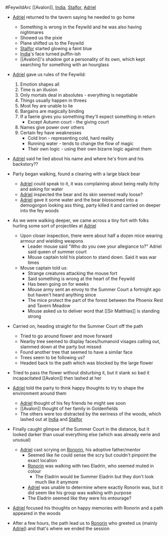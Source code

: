 #FeywildArc
[[Avalon]], [India](PCs/Current/India.md), [Stalfor](PCs/Current/Stalfor.md), [Adriel](PCs/Current/Adriel.md)

- [Adriel](PCs/Current/Adriel.md) returned to the tavern saying he needed to go home
	- Something is wrong in the Feywild and he was also having nightmares
	- Showed us the pixie
	- Plane shifted us to the Feywild
	- [Stalfor](PCs/Current/Stalfor.md) started glowing a faint blue
	- [India](PCs/Current/India.md)'s face turned puffin-ish
	- [[Avalon]]'s shadow got a personality of its own, which kept searching for something with an hourglass

- [Adriel](PCs/Current/Adriel.md) gave us rules of the Feywild:
	1. Emotion shapes all
	2. Time is an illusion
	3. Only mortals deal in absolutes - everything is negotiable
	4. Things usually happen in threes
	5. Most fey are unable to lie
	6. Bargains are magically binding
	7. If a faerie gives you something they'll expect something in return 
		- Except Autumn court - the giving court
	8. Names give power over others
	9. Certain fey have weaknesses
		- Cold Iron - representing cold, hard reality
		- Running water - tends to change the flow of magic
		- Their own logic - using their own bizarre logic against them

- [Adriel](PCs/Current/Adriel.md) said he lied about his name and where he's from and his backstory??

- Party began walking, found a clearing with a large black bear
	- [Adriel](PCs/Current/Adriel.md) could speak to it, it was complaining about being really itchy and asking for water
	- [Adriel](PCs/Current/Adriel.md) inspected the bear and its skin seemed really loose?
	- [Adriel](PCs/Current/Adriel.md) gave it some water and the bear blossomed into a demogorgon looking ass thing, party killed it and carried on deeper into the fey woods

- As we were walking deeper, we came across a tiny fort with folks hurling some sort of projectiles at [Adriel](PCs/Current/Adriel.md)
	- Upon closer inspection, there were about half a dozen mice wearing armour and wielding weapons
		- Leader mouse said "Who do you owe your allegiance to?" Adriel said queen of summer court
		- Mouse captain told his platoon to stand down. Said it was war times
	- Mouse captain told us:
		- Strange creatures attacking the mouse fort
		- Said something is wrong at the heart of the Feywild
		- Has been going on for weeks
		- Mouse army sent an envoy to the Summer Court a fortnight ago but haven't heard anything since
		- The mice protect the part of the forest between the Phoenix Rest and Tavern Meadow
		- Mouse asked us to deliver word that [[Sir Matthias]] is standing strong 

- Carried on, heading straight for the Summer Court off the path
	- Tried to go around flower and move forward
	- Nearby tree seemed to display faces/humanoid visages calling out, slammed down at the party but missed
	- Found another tree that seemed to have a similar face
	- Trees seem to be following us?
	- Headed back to the path which was blocked by the large flower

- Tried to pass the flower without disturbing it, but it stank so bad it incapacitated [[Avalon]] then lashed at her

- [Adriel](PCs/Current/Adriel.md) told the party to think happy thoughts to try to shape the environment around them
	- [Adriel](PCs/Current/Adriel.md) thought of his fey friends he might see soon
	- [[Avalon]] thought of her family in Goldenfields
	- The others were too distracted by the eeriness of the woods, which lashed out at [India](PCs/Current/India.md) and [Stalfor](PCs/Current/Stalfor.md)

- Finally caught glimpse of the Summer Court in the distance, but it looked darker than usual everything else (which was already eerie and unusual)
	- [Adriel](PCs/Current/Adriel.md) cast scrying on [Ronorin](NPCs/Living/Ronorin.md), his adoptive father/mentor
		- Seemed like he could sense the scry but couldn't pinpoint the exact location
		- [Ronorin](NPCs/Living/Ronorin.md) was walking with two Eladrin, who seemed muted in colour
			- The Eladrin would be Summer Eladrin but they don't look much like it anymore
		- [Adriel](PCs/Current/Adriel.md) was unable to determine where exactly Ronorin was, but it did seem like his group was walking with purpose
		- The Eladrin seemed like they were his entourage?

- [Adriel](PCs/Current/Adriel.md) focused his thoughts on happy memories with Ronorin and a path appeared in the woods
- After a few hours, the path lead us to [Ronorin](NPCs/Living/Ronorin.md) who greeted us (mainly [Adriel](PCs/Current/Adriel.md)) and that's where we ended the session